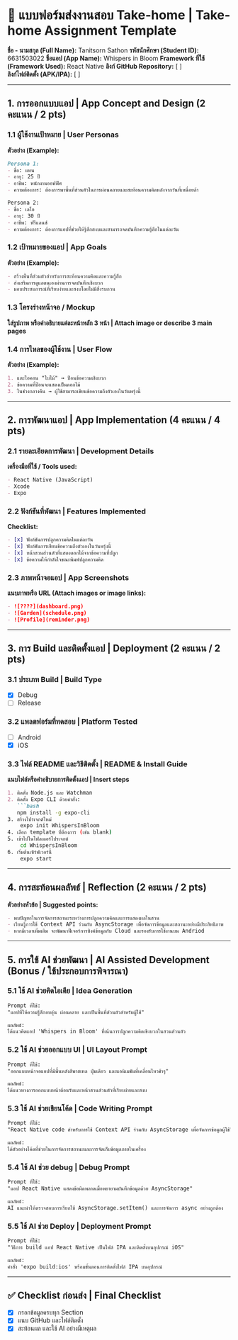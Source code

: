 # 📱 แบบฟอร์มส่งงานสอบ Take-home | Take-home Assignment Template
**ชื่อ - นามสกุล (Full Name):**  Tanitsorn Sathon
**รหัสนักศึกษา (Student ID):**  6631503022 
**ชื่อแอป (App Name):**  Whispers in Bloom
**Framework ที่ใช้ (Framework Used):** React Native
**ลิงก์ GitHub Repository:** [ ]  
**ลิงก์ไฟล์ติดตั้ง (APK/IPA):** [ ]

---

## 1. การออกแบบแอป | App Concept and Design (2 คะแนน / 2 pts)

### 1.1 ผู้ใช้งานเป้าหมาย | User Personas  
**ตัวอย่าง (Example):**
```markdown
Persona 1:  
- ชื่อ: แทน
- อายุ: 25 ปี  
- อาชีพ: พนักงานออฟฟิศ
- ความต้องการ: ต้องการพาพื้นที่ส่วนตัวในการผ่อนคลายและสะท้อนความคิดหลังจากวันที่เหนื่อยล้า

Persona 2:  
- ชื่อ: เลโอ
- อายุ: 30 ปี  
- อาชีพ: ฟรีแลนซ์  
- ความต้องการ: ต้องการแอปที่ช่วยให้รู้สึกสงบและสามารถจดบันทึกความรู้สึกในแต่ละวัน
```

### 1.2 เป้าหมายของแอป | App Goals  
**ตัวอย่าง (Example):**
```markdown
- สร้างพื้นที่ส่วนตัวสำหรับการสะท้อนความคิดและความรู้สึก
- ส่งเสริมการดูแลตนเองผ่านการจดบันทึกเชิงบวก
- มอบประสบการณ์ที่เรียบง่ายและสงบโดยไม่มีสิ่งรบกวน
```

### 1.3 โครงร่างหน้าจอ / Mockup  
**ใส่รูปภาพ หรือคำอธิบายแต่ละหน้าหลัก 3 หน้า | Attach image or describe 3 main pages**


### 1.4 การไหลของผู้ใช้งาน | User Flow  
**ตัวอย่าง (Example):**
```markdown
1. แตะไอคอน "ใบไม้" → ป้อนข้อความเชิงบวก
2. ข้อความที่ป้อนจะแสดงเป็นดอกไม้
3. ในช่วงกลางคืน → ผู้ใช้สามารถเขียนข้อความถึงตัวเองในวันพรุ่งนี้
```

---

## 2. การพัฒนาแอป | App Implementation (4 คะแนน / 4 pts)

### 2.1 รายละเอียดการพัฒนา | Development Details  
**เครื่องมือที่ใช้ / Tools used:**
```markdown
- React Native (JavaScript)
- Xcode
- Expo
```

### 2.2 ฟังก์ชันที่พัฒนา | Features Implemented  
**Checklist:**
```markdown
- [x] ฟังก์ชันการปลูกความคิดในแต่ละวัน
- [x] ฟังก์ชันการเขียนข้อความถึงตัวเองในวันพรุ่งนี้
- [x] หน้าสวนส่วนตัวที่แสดงดอกไม้จากข้อความที่ปลูก
- [x] ข้อความให้กำลังใจขณะพิมพ์ปลูกความคิด
```

### 2.3 ภาพหน้าจอแอป | App Screenshots  
**แนบภาพหรือ URL (Attach images or image links):**
```markdown
- ![????](dashboard.png)
- ![Garden](schedule.png)
- ![Profile](reminder.png)
```

---

## 3. การ Build และติดตั้งแอป | Deployment (2 คะแนน / 2 pts)

### 3.1 ประเภท Build | Build Type
- [x] Debug  
- [ ] Release  

### 3.2 แพลตฟอร์มที่ทดสอบ | Platform Tested  
- [ ] Android  
- [x] iOS  

### 3.3 ไฟล์ README และวิธีติดตั้ง | README & Install Guide  
**แนบไฟล์หรือคำอธิบายการติดตั้งแอป | Insert steps**
```markdown
1. ติดตั้ง Node.js และ Watchman
2. ติดตั้ง Expo CLI ด้วยคำสั่ง:
   ```bash
   npm install -g expo-cli
3. สร้างโปรเจกต์ใหม่
    expo init WhispersInBloom
4. เลือก template ที่ต้องการ (เช่น blank)
5. เข้าไปในโฟลเดอร์โปรเจกต์
    cd WhispersInBloom
6. เริ่มต้นเซิร์ฟเวอร์นี้
    expo start

```

---

## 4. การสะท้อนผลลัพธ์ | Reflection (2 คะแนน / 2 pts)

**ตัวอย่างหัวข้อ | Suggested points:**
```markdown
- พบปัญหาในการจัดการสถานะระหว่างการปลูกความคิดและการแสดงผลในสวน
- เรียนรู้การใช้ Context API ร่วมกับ AsyncStorage เพื่อจัดการข้อมูลและสถานะอย่างมีประสิทธิภาพ
- หากมีเวลาเพิ่มเติม จะพัฒนาฟีเจอร์การซิงค์ข้อมูลกับ Cloud และรองรับการใช้งานบน Andriod

```
---

## 5. การใช้ AI ช่วยพัฒนา | AI Assisted Development (Bonus / ใช้ประกอบการพิจารณา)

### 5.1 ใช้ AI ช่วยคิดไอเดีย | Idea Generation
```markdown
Prompt ที่ใช้:  
"แอปที่ให้ความรู้สึกอบอุ่น ผ่อนคลาย และเป็นพื้นที่ส่วนตัวสำหรับผู้ใช้"

ผลลัพธ์:  
ได้แนวคิดแอป 'Whispers in Bloom' ที่เน้นการปลูกความคิดเชิงบวกในสวนส่วนตัว
```

### 5.2 ใช้ AI ช่วยออกแบบ UI | UI Layout Prompt
```markdown
Prompt ที่ใช้:  
"ออกแบบหน้าจอแอปที่มีพื้นหลังสีพาสเทล ปุ่มเดียว และแอนิเมชันที่เคลื่อนไหวช้าๆ"

ผลลัพธ์:  
ได้แนวทางการออกแบบหน้าต้อนรับและหน้าสวนส่วนตัวที่เรียบง่ายและสงบ
```

### 5.3 ใช้ AI ช่วยเขียนโค้ด | Code Writing Prompt
```markdown
Prompt ที่ใช้:  
"React Native code สำหรับการใช้ Context API ร่วมกับ AsyncStorage เพื่อจัดการข้อมูลผู้ใช้"

ผลลัพธ์:  
ได้ตัวอย่างโค้ดที่ช่วยในการจัดการสถานะและการจัดเก็บข้อมูลภายในเครื่อง

```

### 5.4 ใช้ AI ช่วย debug | Debug Prompt
```markdown
Prompt ที่ใช้:  
"แอป React Native แสดงข้อผิดพลาดเมื่อพยายามบันทึกข้อมูลด้วย AsyncStorage"

ผลลัพธ์:  
AI แนะนำให้ตรวจสอบการเรียกใช้ AsyncStorage.setItem() และการจัดการ async อย่างถูกต้อง
```

### 5.5 ใช้ AI ช่วย Deploy | Deployment Prompt
```markdown
Prompt ที่ใช้:  
"วิธีการ build แอป React Native เป็นไฟล์ IPA และติดตั้งบนอุปกรณ์ iOS"

ผลลัพธ์:  
คำสั่ง 'expo build:ios' พร้อมขั้นตอนการติดตั้งไฟล์ IPA บนอุปกรณ์
```

---

## ✅ Checklist ก่อนส่ง | Final Checklist
- [x] กรอกข้อมูลครบทุก Section  
- [x] แนบ GitHub และไฟล์ติดตั้ง  
- [x] สะท้อนผล และใช้ AI อย่างมีเหตุผล  
